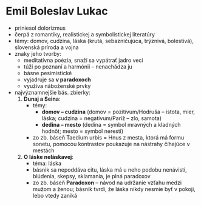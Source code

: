 # Emil Boleslav Lukac
- priniesol dolorizmus
- čerpá z romantiky, realistickej a symbolistickej literatúry
- témy: domov, cudzina, láska (krutá, sebazničujúca, trýznivá, bolestivá), slovenská príroda  a vojna
- znaky jeho tvorby: 
	- meditatívna poézia, snaží sa vypátrať jadro veci
	- túži po poznaní a harmónii – nenachádza ju
	- básne pesimistické 
	- vyjadruje sa **v paradoxoch**
	- využíva náboženské prvky
- najvýznamnejšie bás. zbierky: 
	1.  **Dunaj a Seina**: 
		- témy: 
			- **domov – cudzina** (domov = pozitívum/Hodruša – istota, mier, láska; cudzina = negatívum/Paríž – zlo,  samota)
			- **dedina – mesto**  (dedina = symbol mravných a kladných hodnôt; mesto = symbol neresti)
		- zo zb. báseň Taedium urbis = Hnus z mesta, ktorá má formu sonetu, pomocou kontrastov poukazuje na nástrahy číhajúce v mestách
	2. **O láske neláskavej**:
		- téma: láska
		- básnik sa nepoddáva citu, láska má u neho podobu nenávisti, blúdenia, skepsy, sklamania, je plná paradoxov
		- zo zb. báseň **Paradoxon** – návod na udržanie vzťahu medzi mužom a ženou; básnik tvrdí, že láska nikdy nesmie byť v pokoji, lebo vtedy zaniká